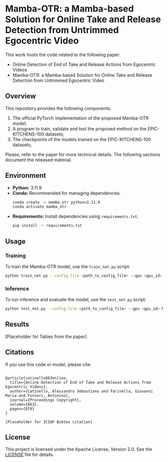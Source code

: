 # Mamba-OTR: a Mamba-based Solution for Online Take and Release Detection from Untrimmed Egocentric Video

This work hosts the code related to the following paper:

- Online Detection of End of Take and Release Actions from Egocentric Videos
- Mamba-OTR: a Mamba-based Solution for Online Take and Release Detection from Untrimmed Egocentric Video

## Overview

This repository provides the following components:

1. The official PyTorch implementation of the proposed Mamba-OTR model;
2. A program to train, validate and test the proposed method on the EPIC-KITCHENS-100 datasets;
3. The checkpoints of the models trained on the EPIC-KITCHENS-100 datasets;

Please, refer to the paper for more technical details. The following sections document the released material.


## Environment

*   **Python:** 3.11.9
*   **Conda:** Recommended for managing dependencies.
    ```bash
    conda create -n mamba_otr python=3.11.9
    conda activate mamba_otr
    ```
*   **Requirements:** Install dependencies using `requirements.txt`.
    ```bash
    pip install -r requirements.txt
    ```


## Usage

### Training

To train the Mamba-OTR model, use the `train_net.py` script:

```bash
python train_net.py --config_file <path_to_config_file> --gpu <gpu_id> 
```

### Inference

To run inference and evaluate the model, use the `test_net.py` script:

```bash
python test_net.py --config_file <path_to_config_file> --gpu <gpu_id> MODEL.CHECKPOINT <path_to_checkpoint> 
```


## Results

[Placeholder for Tables from the paper]

## Citations

If you use this code or model, please cite:
```

@article{catinello863online,
  title={Online Detection of End of Take and Release Actions from Egocentric Videos},
  author={Catinello, Alessandro Sebastiano and Farinella, Giovanni Maria and Furnari, Antonino},
  journal={Proceedings Copyright},
  volume={863},
  pages={870}
}

[Placeholder for ICIAP Bibtex citation]

```


## License

This project is licensed under the Apache License, Version 2.0. See the [LICENSE](LICENSE) file for details.
